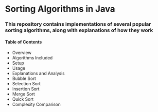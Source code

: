 # Sorting Algorithms in Java
### This repository contains implementations of several popular sorting algorithms, along with explanations of how they work
#### Table of Contents
- Overview
- Algorithms Included
- Setup
- Usage
- Explanations and Analysis
 - Bubble Sort
 - Selection Sort
 - Insertion Sort
 - Merge Sort
 - Quick Sort
- Complexity Comparison
